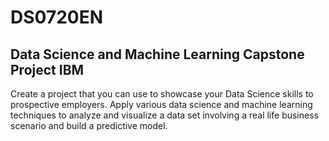 # DS0720EN
## Data Science and Machine Learning Capstone Project IBM

Create a project that you can use to showcase your Data Science skills to prospective employers. Apply various data science and machine learning techniques to analyze and visualize a data set involving a real life business scenario and build a predictive model.
